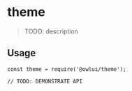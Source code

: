 # theme

> TODO: description

## Usage

```
const theme = require('@owlui/theme');

// TODO: DEMONSTRATE API
```
